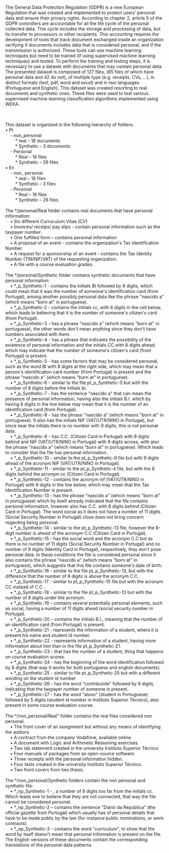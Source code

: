 ﻿The General Data Protection Regulation (GDPR) is a new European Regulation that was created and implemented to protect users’ personal data and ensure their privacy rights. 
According to chapter 2, article 5 of the GDPR controllers are accountable for all the life cycle of the personal collected data. This cycle includes the storage and processing of data, but its transfer to processors or other recipients. 
This accounting requires the development of tools that track document exchanged inside an organization verifying if documents includes data that is considered personal, and if the transmission is authorized.
These tools can use machine learning techniques but need to be trained (if using supervised machine learning techniques) and tested. To perform the training and testing steps, it is necessary to use a dataset with documents that may contain personal data.
The presented dataset is composed of 127 files, (85 files of which have personal data and 42 do not), of multiple type (e.g. receipts, CVs, …), in distinct formats (text, pdf, word and excel) and in two languages (Portuguese and English). This dataset was created resorting to real documents and synthetic ones.
These files were used to test various supervised machine learning classification algorithms implemented using WEKA.

<br />
<br />
This dataset is organized in the following hierarchy of folders:<br />
•  Pt <br />
&nbsp; &nbsp; -  non_personal <br />	
&nbsp; &nbsp; &nbsp; &nbsp; *  real – 18 documents <br />
&nbsp; &nbsp; &nbsp; &nbsp; *  Synthetic – 3 documents <br />
&nbsp; &nbsp; -  Personal <br />
&nbsp; &nbsp; &nbsp; &nbsp; *  Real – 16 files <br />
&nbsp; &nbsp; &nbsp; &nbsp; *  Synthetic – 26 files <br />
•  En <br />
&nbsp; &nbsp; -  non_ personal <br />	
&nbsp; &nbsp; &nbsp; &nbsp; *  real – 18 files <br />
&nbsp; &nbsp; &nbsp; &nbsp; *  Synthetic – 3 files <br />
&nbsp; &nbsp; -  Personal <br />
&nbsp; &nbsp; &nbsp; &nbsp; *  Real – 16 files <br />
&nbsp; &nbsp; &nbsp; &nbsp; *  Synthetic – 26 files <br />
<br />
The */personal/Real folder contains real documents that have personal information:<br />
&nbsp; &nbsp; •	Six different Curruculum Vitae (CV)<br />
&nbsp; &nbsp; •	Invoices/ receips/ pay slips - contain personal information such as the taxpayer number.<br />
&nbsp; &nbsp; •	One fulfilled form – contains personal information<br />
&nbsp; &nbsp; •	A proposal of an event - contains the organization's Tax Identification Number.<br />
&nbsp; &nbsp; •	A request for a sponsorship of an event - contains the Tax Identity Number (TIN/NIF/VAT) of the requesting organization.<br />
&nbsp; &nbsp; •	A file with a course evaluation grades.<br />
<br />
The */personal/Synthetic folder contains synthetic documents that have personal information:<br />
&nbsp; &nbsp; •	*_p_Synthetic-1 - contains the initials BI followed by 8 digits, which could mean that it was the number of someone's identification card (from Portugal), among another possibly personal data like the phrase "nascido a" (which means "born at" in portuguese).<br />
&nbsp; &nbsp; •	*_p_Synthetic-2 -  contains the initials cc, with 8 digits in the cell below, which leads to believing that it is the number of someone's citizen's card (from Portugal).<br />
&nbsp; &nbsp; •	*_p_Synthetic-3 - has a phrase "nascido a" (which means "born at" in portuguese), the other words don't mean anything since they don't have numbers associated with them.<br />
&nbsp; &nbsp; •	*_p_Synthetic-4 - has a phrase that indicates the possibility of the existence of personal information and the initials CC with 8 digits ahead, which may indicate that the number of someone's citizen's card (from Portugal) is present.<br />
&nbsp; &nbsp; •	*_p_Synthetic-5 - has some factors that may be considered personal, such as the word BI with 8 digits at the right side, which may mean that a person's identification card number (from Portugal) is present and the phrase "nascido a" (which means "born at" in portuguese).<br />
&nbsp; &nbsp; •	*_p_Synthetic-6 - similar to the file pt_p_Synthetic-5 but with the number of 8 digits before the initials bi.<br />
&nbsp; &nbsp; •	*_p_Synthetic-7 - has the sentence "nascido a" that can mean the presence of personal information, having also the initials B.I. which by having 8 digits in the line below may mean that it is the number of an identification card (from Portugal).<br />
&nbsp; &nbsp; •	*_p_Synthetic-8 - has the phrase "nascido a" (which means "born at" in portuguese). It also has the initials NIF (VAT/UTR/NINO in Portugal), but since near the initials there is no number with 9 digits, this is not personal data.<br />
&nbsp; &nbsp; •	*_p_Synthetic-9 - has C.C. (Citizen Card in Portugal) with 8 digits behind and NIF (VAT/UTR/NINO in Portugal) with 9 digits across, with also the phrase "nascido a" (which means "born at" in portuguese). Which leads to consider that the file has personal information.<br />
&nbsp; &nbsp; •	*_p_Synthetic-10 - similar to the pt_p_Synthetic-9 file but with 9 digits ahead of the acronym NIF (VAT/UTR/NINO in Portugal).<br />
&nbsp; &nbsp; •	*_p_Synthetic-11 - similar to the pt_p_Synthetic-4 file, but with the 8 digits behind the acronym cc (Citizen Card in Portugal).<br />
&nbsp; &nbsp; •	*_p_Synthetic-12 - contains the acronym nif (VAT/UTR/NINO in Portugal) with 9 digits in the line below, which may mean that the Tax Identification Number is present.<br />
&nbsp; &nbsp; •	*_p_Synthetic-13 - has the phrase "nascido a" (which means "born at" in portuguese) which by itself already indicated that the file contains personal information, however also has C.C. with 8 digits behind (Citizen Card in Portugal). The word social as it does not have a number of 11 digits (Social Security Number in Portugal) close does not bring concern regarding being personal.<br />
&nbsp; &nbsp; •	*_p_Synthetic-14 - similar to the pt_p_Synthetic-13 file, however the 8-digit number is ahead of the acronym C.C (Citizen Card in Portugal).<br />
&nbsp; &nbsp; •	*_p_Synthetic-15 - has the social word and the acronym C.C but as there is no number of 11 digits (Social Security Number in Portugal) and no number of 8 digits (Identity Card in Portugal), respectively, they don't pose personal data. In these conditions the file is considered personal since it also contains the phrase "nascido a" (which means "born at" in portuguese), which suggests that this file contains someone's date of birth.<br />
&nbsp; &nbsp; •	*_p_Synthetic-16 - similar to the file pt_p_Synthetic-13, but with the difference that the number of 8 digits is above the acronym C.C..<br />
&nbsp; &nbsp; •	*_p_Synthetic-17 - similar to pt_p_Synthetic-15 file but with the acronym CC instead of C.C ..<br />
&nbsp; &nbsp; •	*_p_Synthetic-18 - similar to the file pt_p_Synthetic-13 but with the number of 8 digits under the acronym.<br />
&nbsp; &nbsp; •	*_p_Synthetic-19 – contains several potentially personal elements, such as social, having a number of 11 digits ahead (social security number in Portugal).<br />
&nbsp; &nbsp; •	*_p_Synthetic-20 – contains the initials B.I., meaning that the number of an identification card (from Portugal) is present.<br />
&nbsp; &nbsp; •	*_p_Synthetic-21 - represents the information of a student, where it is present his name and student id number.<br />
&nbsp; &nbsp; •	*_p_Synthetic-22 - represents information of a student, having more information about him than in the file pt_p_Synthetic-21.<br />
&nbsp; &nbsp; •	*_p_Synthetic-23 - that has the number of a student, thing that happens on course evaluation scores.<br />
&nbsp; &nbsp; •	*_p_Synthetic-24 - has the beginning of the word identification followed by 8 digits (that way it works for both portuguese and english documents).<br />
&nbsp; &nbsp; •	*_p_Synthetic-25 - similar to file pt_p_Synthetic-25 but with a different wording on the student id number<br />
&nbsp; &nbsp; •	*_p_Synthetic-26 - has the word "contribuinte" followed by 9 digits, indicating that the taxpayer number of someone is present.<br />
&nbsp; &nbsp; •	*_p_Synthetic-27 - has the word "aluno" (student in Portuguese) followed by 5 digits (student id number in Instituto Superior Técnico), also present in some course evaluation course.<br />
<br />
The */non_personal/Real" folder contains the real files considered non personal.<br />
&nbsp; &nbsp; •	The front cover of an assignment but without any means of identifying the authors.<br />
&nbsp; &nbsp; •	A contract from the company Vodafone, available online.<br />
&nbsp; &nbsp; •	A document with Logic and Arithmetic Reasoning exercises.<br />
&nbsp; &nbsp; •	Two lab statement created in the university Instituto Superior Técnico<br />
&nbsp; &nbsp; •	Four manuals of packages from an open-source software.<br />
&nbsp; &nbsp; •	Three receipts with the personal information hidden.<br />
&nbsp; &nbsp; •	Four tests created in the university Instituto Superior Técnico.<br />
&nbsp; &nbsp; •	Two front covers from two thesis.<br />
<br />
The */non_personal/Synthetic folders contain the non personal and synthetic file:<br />
&nbsp; &nbsp; •	*_np_Synthetic-1 - , a number of 8 digits too far from the initials cc. Which leads one to believe that they are not connected, that way the file cannot be considered personal.<br />
&nbsp; &nbsp; •	*_np_Synthetic-2 – contains the sentence "Diário da República" (the official gazette from Portugal) which usually has of personal details that have to be made public by the law (for-instance public nominations, or work contracts).<br />
&nbsp; &nbsp; •	*_np_Synthetic-3 - contains the word "curriculum", to show that the word by itself doesn't mean that personal information is present on the file.<br />
The English versions of these documents contain the corresponding translations of the personal data patterns.<br />
